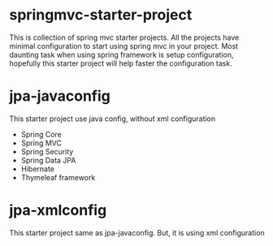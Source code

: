 springmvc-starter-project
=========================

This is collection of spring mvc starter projects. All the projects have minimal configuration to start using spring mvc in your project. Most daunting task when using spring framework is setup configuration, hopefully this starter project will help faster the configuration task.

# jpa-javaconfig

This starter project use java config, without xml configuration
- Spring Core
- Spring MVC
- Spring Security
- Spring Data JPA
- Hibernate
- Thymeleaf framework

# jpa-xmlconfig

This starter project same as jpa-javaconfig. But, it is using xml configuration

